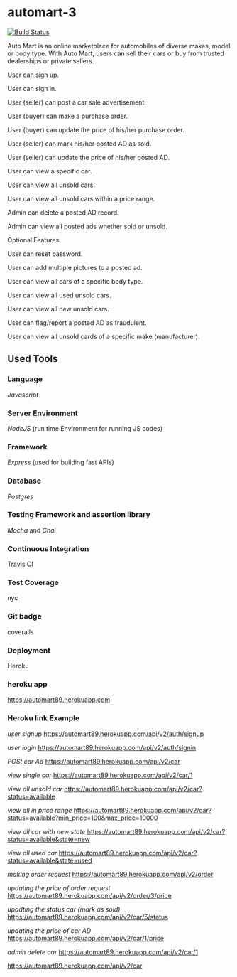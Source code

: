 # automart-3

[![Build Status](https://travis-ci.org/emmanueltct/automart-3.svg?branch=develop)](https://travis-ci.org/emmanueltct/automart-3)

Auto Mart is an online marketplace for automobiles of diverse makes, model or body type. With
Auto Mart, users can sell their cars or buy from trusted dealerships or private sellers.

User can sign up.

User can sign in.

User (seller) can post a car sale advertisement.

User (buyer) can make a purchase order.

User (buyer) can update the price of his/her purchase order.

User (seller) can mark his/her posted AD as sold.

User (seller) can update the price of his/her posted AD.

User can view a specific car.

User can view all unsold cars.

User can view all unsold cars within a price range.

Admin can delete a posted AD record.

Admin can view all posted ads whether sold or unsold.

Optional Features

User can reset password.

User can add multiple pictures to a posted ad.

User can view all cars of a specific body type.

User can view all used unsold cars.

User can view all new unsold cars.

User can flag/report a posted AD as fraudulent.

User can view all unsold cards of a specific make (manufacturer).


## Used Tools

### Language
*Javascript*
### Server Environment

 *NodeJS* (run time Environment for running JS codes)

### Framework

 *Express* (used for building fast APIs)

### Database
 *Postgres*
### Testing Framework and assertion library
 *Mocha* and *Chai*

### Continuous Integration

Travis CI
### Test Coverage
nyc

### Git badge

coveralls

### Deployment
Heroku
### heroku app
https://automart89.herokuapp.com

### Heroku link Example

*user signup*
https://automart89.herokuapp.com/api/v2/auth/signup

*user login*
https://automart89.herokuapp.com/api/v2/auth/signin

*POSt car Ad*
https://automart89.herokuapp.com/api/v2/car

*view single car*
https://automart89.herokuapp.com/api/v2/car/1

*view all unsold car*
https://automart89.herokuapp.com/api/v2/car?status=available

*view all in price range*
https://automart89.herokuapp.com/api/v2/car?status=available?min_price=100&max_price=10000

*view all car with new state*
https://automart89.herokuapp.com/api/v2/car?status=available&state=new

*view all used car*
https://automart89.herokuapp.com/api/v2/car?status=available&state=used

*making order request*
https://automart89.herokuapp.com/api/v2/order

*updating the price of order request*
https://automart89.herokuapp.com/api/v2/order/3/price

*upadting the status car (mark as sold)*
https://automart89.herokuapp.com/api/v2/car/5/status

*updating the price of car AD*
https://automart89.herokuapp.com/api/v2/car/1/price

*admin delete car*
https://automart89.herokuapp.com/api/v2/car/1

https://automart89.herokuapp.com/api/v2/car
